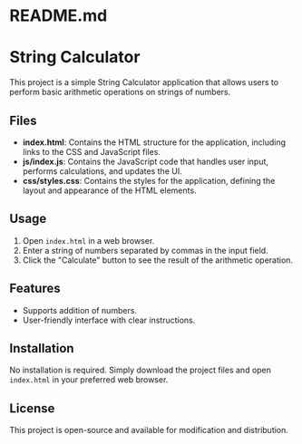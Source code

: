 # README.md

# String Calculator

This project is a simple String Calculator application that allows users to perform basic arithmetic operations on strings of numbers.

## Files

- **index.html**: Contains the HTML structure for the application, including links to the CSS and JavaScript files.
- **js/index.js**: Contains the JavaScript code that handles user input, performs calculations, and updates the UI.
- **css/styles.css**: Contains the styles for the application, defining the layout and appearance of the HTML elements.

## Usage

1. Open `index.html` in a web browser.
2. Enter a string of numbers separated by commas in the input field.
3. Click the "Calculate" button to see the result of the arithmetic operation.

## Features

- Supports addition of numbers.
- User-friendly interface with clear instructions.

## Installation

No installation is required. Simply download the project files and open `index.html` in your preferred web browser.

## License

This project is open-source and available for modification and distribution.